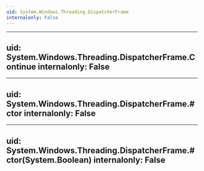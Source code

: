 ```yaml
---
uid: System.Windows.Threading.DispatcherFrame
internalonly: False
---
```


---
uid: System.Windows.Threading.DispatcherFrame.Continue
internalonly: False
---

---
uid: System.Windows.Threading.DispatcherFrame.#ctor
internalonly: False
---

---
uid: System.Windows.Threading.DispatcherFrame.#ctor(System.Boolean)
internalonly: False
---
